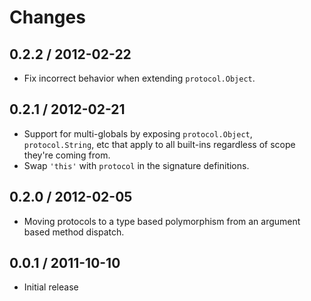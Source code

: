 # Changes #

## 0.2.2 / 2012-02-22

  - Fix incorrect behavior when extending `protocol.Object`.

## 0.2.1 / 2012-02-21

  - Support for multi-globals by exposing `protocol.Object`, `protocol.String`,
    etc that apply to all built-ins regardless of scope they're coming from.
  - Swap `'this'` with `protocol` in the signature definitions.

## 0.2.0 / 2012-02-05

  - Moving protocols to a type based polymorphism from an argument based method
    dispatch.

## 0.0.1 / 2011-10-10

  - Initial release
